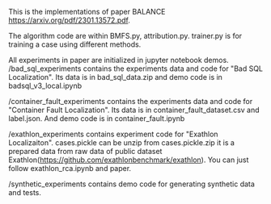 This is the implementations of paper BALANCE https://arxiv.org/pdf/2301.13572.pdf.

The algorithm code are within BMFS.py, attribution.py.
trainer.py is for training a case using different methods.

All experiments in paper are initialized in jupyter notebook demos.
/bad_sql_experiments contains the experiments data and code for "Bad SQL Localization".
Its data is in bad_sql_data.zip and demo code is in badsql_v3_local.ipynb

/container_fault_experiments contains the experiments data and code for "Container Fault Localization".
Its data is in container_fault_dataset.csv and label.json. And demo code is in container_fault.ipynb

/exathlon_experiments contains experiment code for "Exathlon Localizaiton".
cases.pickle can be unzip from cases.pickle.zip it is a prepared data from raw data of public dataset Exathlon(https://github.com/exathlonbenchmark/exathlon). 
You can just follow exathlon_rca.ipynb and paper.

/synthetic_experiments contains demo code for generating synthetic data and tests.


